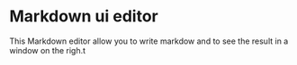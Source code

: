 # Markdown ui editor

This Markdown editor allow you to write markdow and to see the result in a
window on the righ.t
